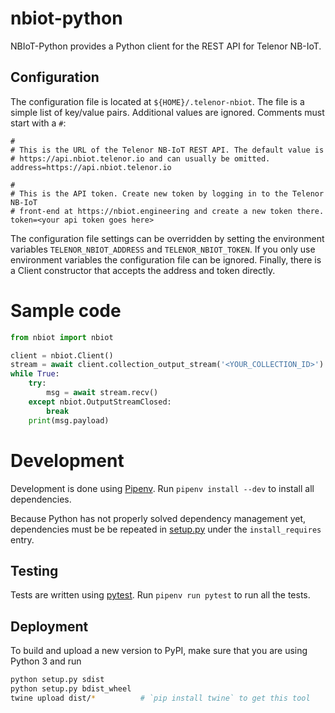 # nbiot-python
NBIoT-Python provides a Python client for the REST API for Telenor NB-IoT.

## Configuration

The configuration file is located at `${HOME}/.telenor-nbiot`. The file is a simple
list of key/value pairs. Additional values are ignored. Comments must start
with a `#`:

    #
    # This is the URL of the Telenor NB-IoT REST API. The default value is
    # https://api.nbiot.telenor.io and can usually be omitted.
    address=https://api.nbiot.telenor.io

    #
    # This is the API token. Create new token by logging in to the Telenor NB-IoT
    # front-end at https://nbiot.engineering and create a new token there.
    token=<your api token goes here>


The configuration file settings can be overridden by setting the environment
variables `TELENOR_NBIOT_ADDRESS` and `TELENOR_NBIOT_TOKEN`. If you only use environment variables
the configuration file can be ignored.  Finally, there is a Client constructor that
accepts the address and token directly.

# Sample code

```python
from nbiot import nbiot

client = nbiot.Client()
stream = await client.collection_output_stream('<YOUR_COLLECTION_ID>')
while True:
	try:
		msg = await stream.recv()
	except nbiot.OutputStreamClosed:
		break
	print(msg.payload)
```

# Development

Development is done using [Pipenv](https://docs.pipenv.org/).  Run `pipenv install --dev` to install all dependencies.

Because Python has not properly solved dependency management yet, dependencies must be be repeated in [setup.py](setup.py) under the `install_requires` entry.

## Testing

Tests are written using [pytest](https://pytest.org/).  Run `pipenv run pytest` to run all the tests.

## Deployment

To build and upload a new version to PyPI, make sure that you are using Python 3 and run

```bash
python setup.py sdist
python setup.py bdist_wheel
twine upload dist/*          # `pip install twine` to get this tool
```
